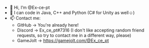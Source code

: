 - 👋 Hi, I’m @Ex-ce-pt
- 👀 I can code in Java, C++ and Python (C# for Unity as well☺)
- 📫 Contact me:
  - GitHub → You're already here!
  - Discord → Ex_ce_pt#7316 (I don't like accepting random friend requests, so try to contact me in a different way, please)
  - GameJolt → https://gamejolt.com/@Ex_ce_pt

<!---
Ex-ce-pt/Ex-ce-pt is a ✨ special ✨ repository because its `README.md` (this file) appears on your GitHub profile.
You can click the Preview link to take a look at your changes.
--->
